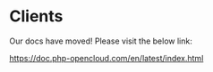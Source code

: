 # Clients

Our docs have moved! Please visit the below link:

https://doc.php-opencloud.com/en/latest/index.html
